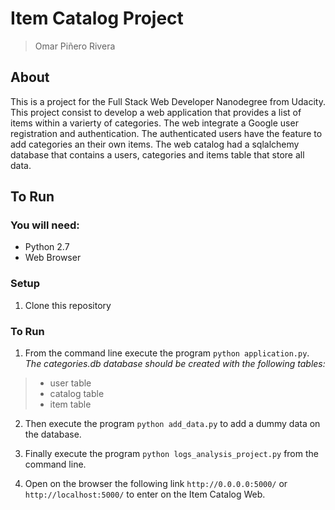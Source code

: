 # Item Catalog Project

> Omar Piñero Rivera

## About

This is a project for the Full Stack Web Developer Nanodegree from Udacity. This project consist to develop a web application that provides a list of items within a varierty of categories. The web integrate a Google user registration and authentication. The authenticated users have the feature to add categories an their own items. The web catalog had a sqlalchemy database that contains a users, categories and items table that store all data.

## To Run

### You will need:
- Python 2.7
- Web Browser

### Setup
1. Clone this repository

### To Run

1. From the command line execute the program `python application.py`.  
_The categories.db database should be created with the following tables:_

> - user table
> - catalog table
> - item table

2. Then execute the program `python add_data.py` to add a dummy data on the database.

3. Finally execute the program `python logs_analysis_project.py` from the command line.

4. Open on the browser the following link `http://0.0.0.0:5000/` or `http://localhost:5000/` to enter on the Item Catalog Web.
